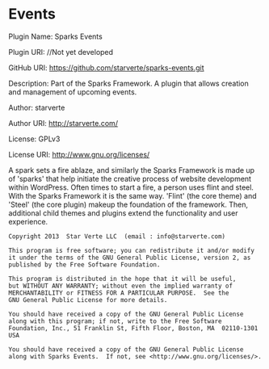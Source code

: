 Events
=====
Plugin Name: Sparks Events

Plugin URI: //Not yet developed

GitHub URI: https://github.com/starverte/sparks-events.git

Description: Part of the Sparks Framework. A plugin that allows creation and management of upcoming events. 

Author: starverte

Author URI: http://starverte.com/

License: GPLv3

License URI: http://www.gnu.org/licenses/

A spark sets a fire ablaze, and similarly the Sparks Framework is made up of 'sparks' that help initiate
the creative process of website development within WordPress. Often times to start a fire, a person uses flint and steel.
With the Sparks Framework it is the same way. 'Flint' (the core theme) and 'Steel' (the core plugin) makeup the foundation
of the framework. Then, additional child themes and plugins extend the functionality and user experience.

    Copyright 2013  Star Verte LLC  (email : info@starverte.com)
    
    This program is free software; you can redistribute it and/or modify
    it under the terms of the GNU General Public License, version 2, as 
    published by the Free Software Foundation.
    
    This program is distributed in the hope that it will be useful,
    but WITHOUT ANY WARRANTY; without even the implied warranty of
    MERCHANTABILITY or FITNESS FOR A PARTICULAR PURPOSE.  See the
    GNU General Public License for more details.
    
    You should have received a copy of the GNU General Public License
    along with this program; if not, write to the Free Software
    Foundation, Inc., 51 Franklin St, Fifth Floor, Boston, MA  02110-1301  USA
    
    You should have received a copy of the GNU General Public License
    along with Sparks Events.  If not, see <http://www.gnu.org/licenses/>.
